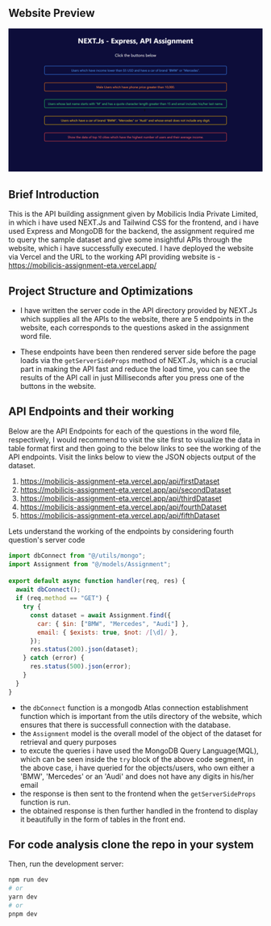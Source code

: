 ## Website Preview

![alt text](/assets/assign2.png)

## Brief Introduction

This is the API building assignment given by Mobilicis India Private Limited, in which i have used NEXT.Js and Tailwind CSS for the frontend, and i have used Express and MongoDB for the backend, the assignment required me to query the sample dataset and give some insightful APIs through the website, which i have successfully executed. I have deployed the website via Vercel and the URL to the working API providing website is - https://mobilicis-assignment-eta.vercel.app/

## Project Structure and Optimizations

- I have written the server code in the API directory provided by NEXT.Js which supplies all the APIs to the website, there are 5 endpoints in the website, each corresponds to the questions asked in the assignment word file.

- These endpoints have been then rendered server side before the page loads via the `getServerSideProps` method of NEXT.Js, which is a crucial part in making the API fast and reduce the load time, you can see the results of the API call in just Milliseconds after you press one of the buttons in the website.

## API Endpoints and their working

Below are the API Endpoints for each of the questions in the word file, respectively, I would recommend to visit the site first to visualize the data in table format first and then going to the below links to see the working of the API endpoints. Visit the links below to view the JSON objects output of the dataset.

1. https://mobilicis-assignment-eta.vercel.app/api/firstDataset
2. https://mobilicis-assignment-eta.vercel.app/api/secondDataset
3. https://mobilicis-assignment-eta.vercel.app/api/thirdDataset
4. https://mobilicis-assignment-eta.vercel.app/api/fourthDataset
5. https://mobilicis-assignment-eta.vercel.app/api/fifthDataset

Lets understand the working of the endpoints by considering fourth question's server code

```javascript
import dbConnect from "@/utils/mongo";
import Assignment from "@/models/Assignment";

export default async function handler(req, res) {
  await dbConnect();
  if (req.method == "GET") {
    try {
      const dataset = await Assignment.find({
        car: { $in: ["BMW", "Mercedes", "Audi"] },
        email: { $exists: true, $not: /[\d]/ },
      });
      res.status(200).json(dataset);
    } catch (error) {
      res.status(500).json(error);
    }
  }
}
```

- the `dbConnect` function is a mongodb Atlas connection establishment function which is important from the utils directory of the website, which ensures that there is successfull connection with the database.
- the `Assignment` model is the overall model of the object of the dataset for retrieval and query purposes
- to excute the queries i have used the MongoDB Query Language(MQL), which can be seen inside the `try` block of the above code segment, in the above case, i have queried for the objects/users, who own either a 'BMW', 'Mercedes' or an 'Audi' and does not have any digits in his/her email
- the response is then sent to the frontend when the `getServerSideProps` function is run.
- the obtained response is then further handled in the frontend to display it beautifully in the form of tables in the front end.

## For code analysis clone the repo in your system

Then, run the development server:

```bash
npm run dev
# or
yarn dev
# or
pnpm dev
```
